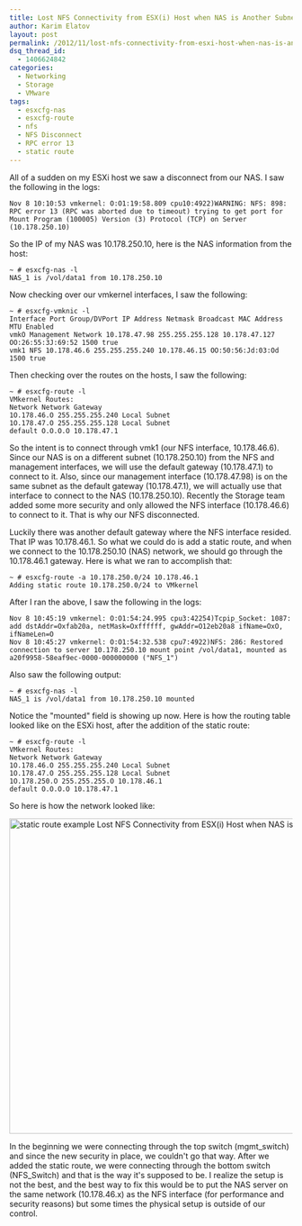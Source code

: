 ```yaml
---
title: Lost NFS Connectivity from ESX(i) Host when NAS is Another Subnet
author: Karim Elatov
layout: post
permalink: /2012/11/lost-nfs-connectivity-from-esxi-host-when-nas-is-another-subnet/
dsq_thread_id:
  - 1406624842
categories:
  - Networking
  - Storage
  - VMware
tags:
  - esxcfg-nas
  - esxcfg-route
  - nfs
  - NFS Disconnect
  - RPC error 13
  - static route
---
```

All of a sudden on my ESXi host we saw a disconnect from our NAS. I saw the following in the logs:

	  
	Nov 8 10:10:53 vmkernel: O:O1:19:58.809 cpu10:4922)WARNING: NFS: 898: RPC error 13 (RPC was aborted due to timeout) trying to get port for Mount Program (100005) Version (3) Protocol (TCP) on Server (10.178.250.10)  
	

So the IP of my NAS was 10.178.250.10, here is the NAS information from the host:

	  
	~ # esxcfg-nas -l  
	NAS_1 is /vol/data1 from 10.178.250.10  
	

Now checking over our vmkernel interfaces, I saw the following:

	  
	~ # esxcfg-vmknic -l  
	Interface Port Group/DVPort IP Address Netmask Broadcast MAC Address MTU Enabled  
	vmkO Management Network 10.178.47.98 255.255.255.128 10.178.47.127 OO:26:55:3J:69:52 1500 true  
	vmk1 NFS 10.178.46.6 255.255.255.240 10.178.46.15 OO:50:56:Jd:03:Od 1500 true  
	

Then checking over the routes on the hosts, I saw the following:

	  
	~ # esxcfg-route -l  
	VMkernel Routes:  
	Network Network Gateway  
	1O.178.46.O 255.255.255.240 Local Subnet  
	1O.178.47.O 255.255.255.128 Local Subnet  
	default O.O.O.O 10.178.47.1  
	

So the intent is to connect through vmk1 (our NFS interface, 10.178.46.6). Since our NAS is on a different subnet (10.178.250.10) from the NFS and management interfaces, we will use the default gateway (10.178.47.1) to connect to it. Also, since our management interface (10.178.47.98) is on the same subnet as the default gateway (10.178.47.1), we will actually use that interface to connect to the NAS (10.178.250.10). Recently the Storage team added some more security and only allowed the NFS interface (10.178.46.6) to connect to it. That is why our NFS disconnected. 

Luckily there was another default gateway where the NFS interface resided. That IP was 10.178.46.1. So what we could do is add a static route, and when we connect to the 10.178.250.10 (NAS) network, we should go through the 10.178.46.1 gateway. Here is what we ran to accomplish that:

	  
	~ # esxcfg-route -a 10.178.250.0/24 10.178.46.1  
	Adding static route 10.178.250.0/24 to VMkernel  
	

After I ran the above, I saw the following in the logs:

	  
	Nov 8 10:45:19 vmkernel: O:O1:54:24.995 cpu3:42254)Tcpip_Socket: 1087: add dstAddr=Oxfab20a, netMask=Oxffffff, gwAddr=O12eb20a8 ifName=OxO, ifNameLen=O  
	Nov 8 10:45:27 vmkernel: O:O1:54:32.538 cpu7:4922)NFS: 286: Restored connection to server 10.178.250.10 mount point /vol/data1, mounted as a20f9958-58eaf9ec-0000-000000000 ("NFS_1")  
	

Also saw the following output:

	  
	~ # esxcfg-nas -l  
	NAS_1 is /vol/data1 from 10.178.250.10 mounted  
	

Notice the "mounted" field is showing up now. Here is how the routing table looked like on the ESXi host, after the addition of the static route:

	  
	~ # esxcfg-route -l  
	VMkernel Routes:  
	Network Network Gateway  
	1O.178.46.O 255.255.255.240 Local Subnet  
	1O.178.47.O 255.255.255.128 Local Subnet  
	1O.178.250.O 255.255.255.O 10.178.46.1  
	default O.O.O.O 10.178.47.1  
	

So here is how the network looked like:

<a href="http://virtuallyhyper.com/wp-content/uploads/2012/11/static_route_example.jpg" onclick="javascript:_gaq.push(['_trackEvent','outbound-article','http://virtuallyhyper.com/wp-content/uploads/2012/11/static_route_example.jpg']);"><img src="http://virtuallyhyper.com/wp-content/uploads/2012/11/static_route_example.jpg" alt="static route example Lost NFS Connectivity from ESX(i) Host when NAS is Another Subnet" title="static_route_example" width="972" height="560" class="alignnone size-full wp-image-4989" /></a>

In the beginning we were connecting through the top switch (mgmt_switch) and since the new security in place, we couldn't go that way. After we added the static route, we were connecting through the bottom switch (NFS_Switch) and that is the way it's supposed to be. I realize the setup is not the best, and the best way to fix this would be to put the NAS server on the same network (10.178.46.x) as the NFS interface (for performance and security reasons) but some times the physical setup is outside of our control.

